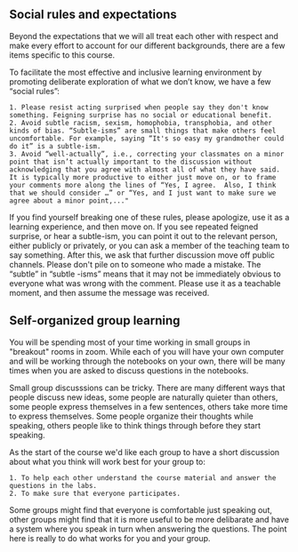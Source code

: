 
## Social rules and expectations

Beyond the expectations that we will all treat each other with respect and make every effort to account for our different backgrounds, there are a few items specific to this course.

To facilitate the most effective and inclusive learning environment by promoting deliberate exploration of what we don’t know, we have a few  “social rules”:

	1. Please resist acting surprised when people say they don't know something. Feigning surprise has no social or educational benefit.
	2. Avoid subtle racism, sexism, homophobia, transphobia, and other kinds of bias. “Subtle-isms” are small things that make others feel uncomfortable. For example, saying “It's so easy my grandmother could do it” is a subtle-ism.
	3. Avoid “well-actually”, i.e., correcting your classmates on a minor point that isn’t actually important to the discussion without acknowledging that you agree with almost all of what they have said.   It is typically more productive to either just move on, or to frame your comments more along the lines of “Yes, I agree.  Also, I think that we should consider …” or “Yes, and I just want to make sure we agree about a minor point,..."
	
If you find yourself breaking one of these rules, please apologize, use it as a learning experience, and then move on. If you see repeated feigned surprise, or hear a subtle-ism, you can point it out to the relevant person, either publicly or privately, or you can ask a member of the teaching team to say something. After this, we ask that further discussion move off public channels. Please don't pile on to someone who made a mistake. The “subtle” in “subtle -isms” means that it may not be immediately obvious to everyone what was wrong with the comment. Please use it as a teachable moment, and then assume the message was received.


## Self-organized group learning

You will be spending most of your time working in small groups in "breakout" rooms in zoom.  While each of you will have your own computer and will be working through the notebooks on your own, there will be many times when you are asked to discuss questions in the notebooks.

Small group discusssions can be tricky.  There are many different ways that people discuss new ideas, some people are naturally quieter than others, some people express themselves in a few sentences, others take more time to express themselves.  Some people organize their thoughts while speaking, others people like to think things through before they start speaking.

As the start of the course we'd like each group to have a short discussion about what you think will work best for your group to:

	1. To help each other understand the course material and answer the questions in the labs.
	2. To make sure that everyone participates.

Some groups might find that everyone is comfortable just speaking out, other groups might find that it is more useful to be more delibarate and have a system where you speak in turn when answering the questions.  The point here is really to do what works for you and your group.





